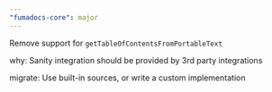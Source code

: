 ```yaml
---
"fumadocs-core": major
---
```


Remove support for `getTableOfContentsFromPortableText`

why: Sanity integration should be provided by 3rd party integrations

migrate: Use built-in sources, or write a custom implementation

